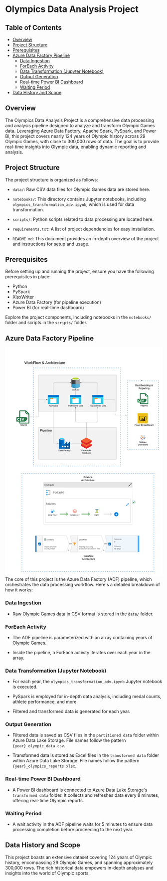 # Olympics Data Analysis Project

## Table of Contents

- [Overview](#overview)
- [Project Structure](#project-structure)
- [Prerequisites](#prerequisites)
- [Azure Data Factory Pipeline](#azure-data-factory-pipeline)
  - [Data Ingestion](#data-ingestion)
  - [ForEach Activity](#foreach-activity)
  - [Data Transformation (Jupyter Notebook)](#data-transformation-jupyter-notebook)
  - [Output Generation](#output-generation)
  - [Real-time Power BI Dashboard](#real-time-power-bi-dashboard)
  - [Waiting Period](#waiting-period)
- [Data History and Scope](#data-history-and-scope)

## Overview

The Olympics Data Analysis Project is a comprehensive data processing and analysis pipeline designed to analyze and transform Olympic Games data. Leveraging Azure Data Factory, Apache Spark, PySpark, and Power BI, this project covers nearly 124 years of Olympic history across 29 Olympic Games, with close to 300,000 rows of data. The goal is to provide real-time insights into Olympic data, enabling dynamic reporting and analysis.

## Project Structure

The project structure is organized as follows:

- `data/`: Raw CSV data files for Olympic Games data are stored here.

- `notebooks/`: This directory contains Jupyter notebooks, including `olympics_transformation_adv.ipynb`, which is used for data transformation.

- `scripts/`: Python scripts related to data processing are located here.

- `requirements.txt`: A list of project dependencies for easy installation.

- `README.md`: This document provides an in-depth overview of the project and instructions for setup and usage.

## Prerequisites

Before setting up and running the project, ensure you have the following prerequisites in place:

- Python
- PySpark
- XlsxWriter
- Azure Data Factory (for pipeline execution)
- Power BI (for real-time dashboard)

 Explore the project components, including notebooks in the `notebooks/` folder and scripts in the `scripts/` folder.

## Azure Data Factory Pipeline
![Architecture](architecture.png)
The core of this project is the Azure Data Factory (ADF) pipeline, which orchestrates the data processing workflow. Here's a detailed breakdown of how it works:

### Data Ingestion

- Raw Olympic Games data in CSV format is stored in the `data/` folder.

### ForEach Activity

- The ADF pipeline is parameterized with an array containing years of Olympic Games.

- Inside the pipeline, a ForEach activity iterates over each year in the array.

### Data Transformation (Jupyter Notebook)

- For each year, the `olympics_transformation_adv.ipynb` Jupyter notebook is executed.

- PySpark is employed for in-depth data analysis, including medal counts, athlete performance, and more.

- Filtered and transformed data is generated for each year.

### Output Generation

- Filtered data is saved as CSV files in the `partitioned data` folder within Azure Data Lake Storage. File names follow the pattern `{year}_olympic_data.csv`.

- Transformed data is stored as Excel files in the `transformed data` folder within Azure Data Lake Storage. File names follow the pattern `{year}_olympics_reports.xlsx`.

### Real-time Power BI Dashboard

- A Power BI dashboard is connected to Azure Data Lake Storage's `transformed data` folder. It collects and refreshes data every 8 minutes, offering real-time Olympic reports.

### Waiting Period

- A wait activity in the ADF pipeline waits for 5 minutes to ensure data processing completion before proceeding to the next year.

## Data History and Scope

This project boasts an extensive dataset covering 124 years of Olympic history, encompassing 29 Olympic Games, and spanning approximately 300,000 rows. The rich historical data empowers in-depth analyses and insights into the world of Olympic sports.

